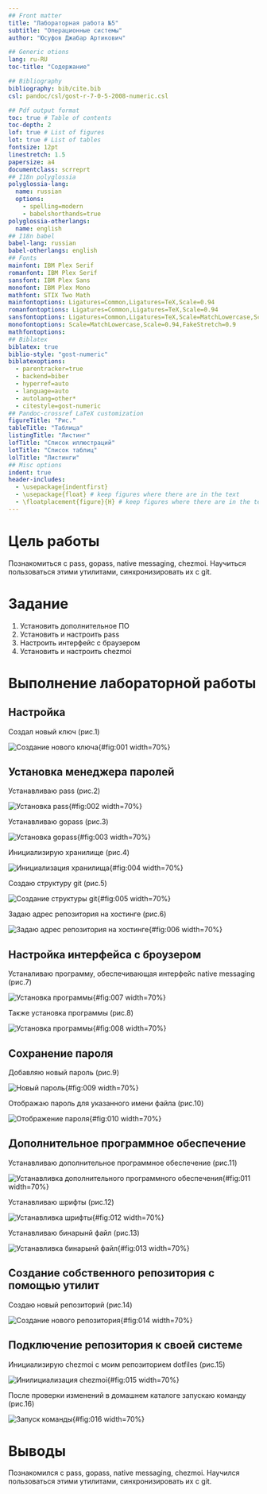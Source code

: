 ```yaml
---
## Front matter
title: "Лабораторная работа №5"
subtitle: "Операционные системы"
author: "Юсуфов Джабар Артикович"

## Generic otions
lang: ru-RU
toc-title: "Содержание"

## Bibliography
bibliography: bib/cite.bib
csl: pandoc/csl/gost-r-7-0-5-2008-numeric.csl

## Pdf output format
toc: true # Table of contents
toc-depth: 2
lof: true # List of figures
lot: true # List of tables
fontsize: 12pt
linestretch: 1.5
papersize: a4
documentclass: scrreprt
## I18n polyglossia
polyglossia-lang:
  name: russian
  options:
	- spelling=modern
	- babelshorthands=true
polyglossia-otherlangs:
  name: english
## I18n babel
babel-lang: russian
babel-otherlangs: english
## Fonts
mainfont: IBM Plex Serif
romanfont: IBM Plex Serif
sansfont: IBM Plex Sans
monofont: IBM Plex Mono
mathfont: STIX Two Math
mainfontoptions: Ligatures=Common,Ligatures=TeX,Scale=0.94
romanfontoptions: Ligatures=Common,Ligatures=TeX,Scale=0.94
sansfontoptions: Ligatures=Common,Ligatures=TeX,Scale=MatchLowercase,Scale=0.94
monofontoptions: Scale=MatchLowercase,Scale=0.94,FakeStretch=0.9
mathfontoptions:
## Biblatex
biblatex: true
biblio-style: "gost-numeric"
biblatexoptions:
  - parentracker=true
  - backend=biber
  - hyperref=auto
  - language=auto
  - autolang=other*
  - citestyle=gost-numeric
## Pandoc-crossref LaTeX customization
figureTitle: "Рис."
tableTitle: "Таблица"
listingTitle: "Листинг"
lofTitle: "Список иллюстраций"
lotTitle: "Список таблиц"
lolTitle: "Листинги"
## Misc options
indent: true
header-includes:
  - \usepackage{indentfirst}
  - \usepackage{float} # keep figures where there are in the text
  - \floatplacement{figure}{H} # keep figures where there are in the text
---
```


# Цель работы

Познакомиться с pass, gopass, native messaging, chezmoi. Научиться пользоваться этими утилитами, синхронизировать их с git.

# Задание

1. Установить дополнительное ПО
2. Установить и настроить pass
3. Настроить интерфейс с браузером
4. Установить и настроить chezmoi

# Выполнение лабораторной работы

## Настройка

Создал новый ключ (рис.1)

![Создание нового ключа](image/1.png){#fig:001 width=70%}

## Установка менеджера паролей

Устанавливаю pass (рис.2)

![Установка pass](image/2.png){#fig:002 width=70%}

Устанавливаю gopass (рис.3)

![Установка gopass](image/3.png){#fig:003 width=70%}

Инициализирую хранилище (рис.4)

![Инициализация хранилища](image/4.png){#fig:004 width=70%}

Создаю структуру git (рис.5)

![Создание структуры git](image/5.png){#fig:005 width=70%}

Задаю адрес репозитория на хостинге (рис.6)

![Задаю адрес репозитория на хостинге](image/6.png){#fig:006 width=70%}

## Настройка интерфейса с броузером

Устаналиваю программу, обеспечивающая интерфейс native messaging (рис.7)

![Установка программы](image/7.png){#fig:007 width=70%}

Также установка программы (рис.8)

![Установка программы](image/8.png){#fig:008 width=70%}

## Сохранение пароля

Добавляю новый пароль (рис.9)

![Новый пароль](image/9.png){#fig:009 width=70%}

Отображаю пароль для указанного имени файла (рис.10)

![Отображение пароля](image/10.png){#fig:010 width=70%}

## Дополнительное программное обеспечение

Устанавливаю дополнительное программное обеспечение (рис.11)

![Устанавливка дополнительного программного обеспечения](image/11.png){#fig:011 width=70%}

Устанавливаю шрифты (рис.12)

![Устанавливка шрифты](image/12.png){#fig:012 width=70%}

Устанавливаю бинарынй файл (рис.13)

![Устанавливка бинарынй файл](image/13.png){#fig:013 width=70%}

## Создание собственного репозитория с помощью утилит

Создаю новый репозиторий (рис.14)

![Создание нового репозитория](image/14.png){#fig:014 width=70%}

## Подключение репозитория к своей системе

Инициализирую chezmoi с моим репозиторием dotfiles (рис.15)

![Инилициализация chezmoi](image/15.png){#fig:015 width=70%}

После проверки изменений в домашнем каталоге запускаю команду (рис.16)

![Запуск команды](image/16.png){#fig:016 width=70%}


# Выводы

Познакомился с pass, gopass, native messaging, chezmoi. Научился пользоваться этими утилитами, синхронизировать их с git.



